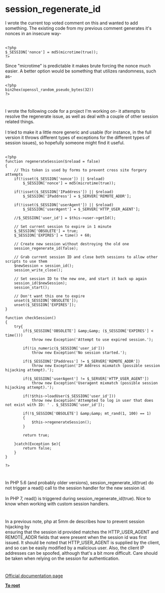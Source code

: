 # session_regenerate_id



I wrote the current top voted comment on this and wanted to add something. The existing code from my previous comment generates it&apos;s nonces in an insecure way-<br><br>

```
<?php
$_SESSION['nonce'] = md5(microtime(true));
?>
```


Since "microtime" is predictable it makes brute forcing the nonce much easier. A better option would be something that utilizes randomness, such as-



```
<?php
bin2hex(openssl_random_pseudo_bytes(32))
?>
```
  

#

I wrote the following code for a project I&apos;m working on- it attempts to resolve the regenerate issue, as well as deal with a couple of other session related things.<br><br>I tried to make it a little more generic and usable (for instance, in the full version it throws different types of exceptions for the different types of session issues), so hopefully someone might find it useful.<br><br>

```
<?php
function regenerateSession($reload = false)
{
    // This token is used by forms to prevent cross site forgery attempts
    if(!isset($_SESSION['nonce']) || $reload)
        $_SESSION['nonce'] = md5(microtime(true));

    if(!isset($_SESSION['IPaddress']) || $reload)
        $_SESSION['IPaddress'] = $_SERVER['REMOTE_ADDR'];

    if(!isset($_SESSION['userAgent']) || $reload)
        $_SESSION['userAgent'] = $_SERVER['HTTP_USER_AGENT'];

    //$_SESSION['user_id'] = $this->user->getId();

    // Set current session to expire in 1 minute
    $_SESSION['OBSOLETE'] = true;
    $_SESSION['EXPIRES'] = time() + 60;

    // Create new session without destroying the old one
    session_regenerate_id(false);

    // Grab current session ID and close both sessions to allow other scripts to use them
    $newSession = session_id();
    session_write_close();

    // Set session ID to the new one, and start it back up again
    session_id($newSession);
    session_start();

    // Don't want this one to expire
    unset($_SESSION['OBSOLETE']);
    unset($_SESSION['EXPIRES']);
}

function checkSession()
{
    try{
        if($_SESSION['OBSOLETE'] &amp;&amp; ($_SESSION['EXPIRES'] < time()))
            throw new Exception('Attempt to use expired session.');

        if(!is_numeric($_SESSION['user_id']))
            throw new Exception('No session started.');

        if($_SESSION['IPaddress'] != $_SERVER['REMOTE_ADDR'])
            throw new Exception('IP Address mixmatch (possible session hijacking attempt).');

        if($_SESSION['userAgent'] != $_SERVER['HTTP_USER_AGENT'])
            throw new Exception('Useragent mixmatch (possible session hijacking attempt).');

        if(!$this->loadUser($_SESSION['user_id']))
            throw new Exception('Attempted to log in user that does not exist with ID: ' . $_SESSION['user_id']);

        if(!$_SESSION['OBSOLETE'] &amp;&amp; mt_rand(1, 100) == 1)
        {
            $this->regenerateSession();
        }

        return true;

    }catch(Exception $e){
        return false;
    }
}

?>
```
  

#

In PHP 5.6 (and probably older versions), session_regenerate_id(true) do not trigger a read() call to the session handler for the new session id. <br><br>In PHP 7, read() is triggered during session_regenerate_id(true). Nice to know when working with custom session handlers.  

#

In a previous note, php at 5mm de describes how to prevent session hijacking by<br>ensuring that the session id provided matches the HTTP_USER_AGENT and REMOTE_ADDR fields that were present when the session id was first issued.  It should be noted that HTTP_USER_AGENT is supplied by the client, and so can be easily modified by a malicious user.  Also, the client IP addresses can be spoofed, although that&apos;s a bit more difficult.  Care should be taken when relying on the session for authentication.  

#

[Official documentation page](https://www.php.net/manual/en/function.session-regenerate-id.php)

**[To root](/README.md)**